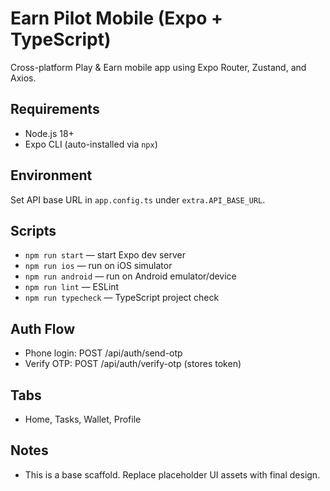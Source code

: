 # Earn Pilot Mobile (Expo + TypeScript)

Cross-platform Play & Earn mobile app using Expo Router, Zustand, and Axios.

## Requirements
- Node.js 18+
- Expo CLI (auto-installed via `npx`)

## Environment
Set API base URL in `app.config.ts` under `extra.API_BASE_URL`.

## Scripts
- `npm run start` — start Expo dev server
- `npm run ios` — run on iOS simulator
- `npm run android` — run on Android emulator/device
- `npm run lint` — ESLint
- `npm run typecheck` — TypeScript project check

## Auth Flow
- Phone login: POST /api/auth/send-otp
- Verify OTP: POST /api/auth/verify-otp (stores token)

## Tabs
- Home, Tasks, Wallet, Profile

## Notes
- This is a base scaffold. Replace placeholder UI assets with final design.